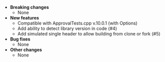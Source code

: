 <!-- See the [v.0.0.2 milestone](https://github.com/approvals/ApprovalTests.cpp.Qt/milestone/__MILESTONE_NUMBER__?closed=1) for the full list of changes. -->

* **Breaking changes**
    * None
* **New features**
    * Compatible with ApprovalTests.cpp v.10.0.1 (with Options)
    * Add ability to detect library version in code (#4)
    * Add simulated single header to allow building from clone or fork (#5)
* **Bug fixes**
    * None
* **Other changes**
    * None
